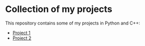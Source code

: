 # Collection of my projects

This repository contains some of my projects in Python and C++:

- [Project 1](Translator/)
- [Project 2](Text%20to%20Speech/)
